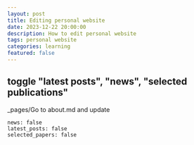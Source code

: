 ```yaml
---
layout: post
title: Editing personal website
date: 2023-12-22 20:00:00
description: How to edit personal website
tags: personal website
categories: learning
featured: false
---
```


## toggle "latest posts", "news", "selected publications"
_pages/Go to about.md and update 
```
news: false
latest_posts: false
selected_papers: false
```

